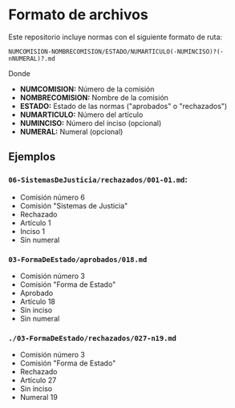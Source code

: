 
# Formato de archivos

Este repositorio incluye normas con el siguiente formato de ruta:

```
NUMCOMISION-NOMBRECOMISION/ESTADO/NUMARTICULO(-NUMINCISO)?(-nNUMERAL)?.md
```

Donde

- **NUMCOMISION:** Número de la comisión
- **NOMBRECOMISION:** Nombre de la comisión
- **ESTADO:** Estado de las normas ("aprobados" o "rechazados")
- **NUMARTICULO:** Número del artículo
- **NUMINCISO:** Número del inciso (opcional)
- **NUMERAL:** Numeral (opcional)

## Ejemplos

### `06-SistemasDeJusticia/rechazados/001-01.md`:

- Comisión número 6
- Comisión "Sistemas de Justicia"
- Rechazado
- Artículo 1
- Inciso 1
- Sin numeral

### `03-FormaDeEstado/aprobados/018.md`

- Comisión número 3
- Comisión "Forma de Estado"
- Aprobado
- Artículo 18
- Sin inciso
- Sin numeral

### `./03-FormaDeEstado/rechazados/027-n19.md`

- Comisión número 3
- Comisión "Forma de Estado"
- Rechazado
- Artículo 27
- Sin inciso
- Numeral 19
